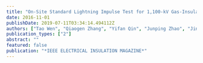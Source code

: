 ```yaml
---
title: "On-Site Standard Lightning Impulse Test for 1,100-kV Gas-Insulated Switchgear With Large Capacitance"
date: 2016-11-01
publishDate: 2019-07-11T03:34:14.494112Z
authors: ["Tao Wen", "Qiaogen Zhang", "Yifan Qin", "Junping Zhao", "Jingtan Ma", "Zhicheng Wu", "Naoyuki Shimomura", "Fengbo Tao", "Yongyong Jia", "Yu Yin", "Weidong Shi", "Weijiang Chen"]
publication_types: ["2"]
abstract: ""
featured: false
publication: "*IEEE ELECTRICAL INSULATION MAGAZINE*"
---
```


